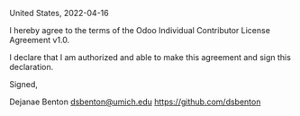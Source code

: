 United States, 2022-04-16

I hereby agree to the terms of the Odoo Individual Contributor License Agreement v1.0.

I declare that I am authorized and able to make this agreement and sign this declaration.

Signed,

Dejanae Benton dsbenton@umich.edu https://github.com/dsbenton
